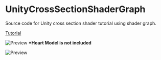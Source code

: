 # UnityCrossSectionShaderGraph
Source code for Unity cross section shader tutorial using shader graph.

[Tutorial](https://medium.com/@abdulla.aldandarawy/unity-cross-section-shader-using-shader-graph-31c3fed0fa4f?sk=e03e68fba72dabb26fd4f80662ba86c8)

![Preview](https://github.com/Dandarawy/UnityCrossSectionShaderGraph/blob/master/docs/images/preview3.gif)
<b>*Heart Model is not included</b>


![Preview](https://github.com/Dandarawy/UnityCrossSectionShaderGraph/blob/master/docs/images/preview2.png)



